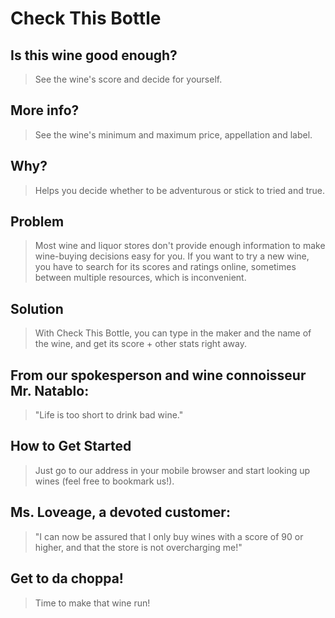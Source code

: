 # Check This Bottle #
<!-- 
> This material was originally posted [here](http://www.quora.com/What-is-Amazons-approach-to-product-development-and-product-management). It is reproduced here for posterities sake.

There is an approach called "working backwards" that is widely used at Amazon. They work backwards from the customer, rather than starting with an idea for a product and trying to bolt customers onto it. While working backwards can be applied to any specific product decision, using this approach is especially important when developing new products or features.

For new initiatives a product manager typically starts by writing an internal press release announcing the finished product. The target audience for the press release is the new/updated product's customers, which can be retail customers or internal users of a tool or technology. Internal press releases are centered around the customer problem, how current solutions (internal or external) fail, and how the new product will blow away existing solutions.

If the benefits listed don't sound very interesting or exciting to customers, then perhaps they're not (and shouldn't be built). Instead, the product manager should keep iterating on the press release until they've come up with benefits that actually sound like benefits. Iterating on a press release is a lot less expensive than iterating on the product itself (and quicker!).

If the press release is more than a page and a half, it is probably too long. Keep it simple. 3-4 sentences for most paragraphs. Cut out the fat. Don't make it into a spec. You can accompany the press release with a FAQ that answers all of the other business or execution questions so the press release can stay focused on what the customer gets. My rule of thumb is that if the press release is hard to write, then the product is probably going to suck. Keep working at it until the outline for each paragraph flows. 

Oh, and I also like to write press-releases in what I call "Oprah-speak" for mainstream consumer products. Imagine you're sitting on Oprah's couch and have just explained the product to her, and then you listen as she explains it to her audience. That's "Oprah-speak", not "Geek-speak".

Once the project moves into development, the press release can be used as a touchstone; a guiding light. The product team can ask themselves, "Are we building what is in the press release?" If they find they're spending time building things that aren't in the press release (overbuilding), they need to ask themselves why. This keeps product development focused on achieving the customer benefits and not building extraneous stuff that takes longer to build, takes resources to maintain, and doesn't provide real customer benefit (at least not enough to warrant inclusion in the press release).
 -->
 
## Is this wine good enough? ##
  > See the wine's score and decide for yourself.

## More info? ##
  > See the wine's minimum and maximum price, appellation and label.

## Why? ##
  > Helps you decide whether to be adventurous or stick to tried and true.

## Problem ##
  > Most wine and liquor stores don't provide enough information to make wine-buying decisions easy for you. If you want to try a new wine, you have to search for its scores and ratings online, sometimes between multiple resources, which is inconvenient.

## Solution ##
  > With Check This Bottle, you can type in the maker and the name of the wine, and get its score + other stats right away.

## From our spokesperson and wine connoisseur Mr. Natablo: ##
  > "Life is too short to drink bad wine."

## How to Get Started ##
  > Just go to our address in your mobile browser and start looking up wines (feel free to bookmark us!).

## Ms. Loveage, a devoted customer: ##
  > "I can now be assured that I only buy wines with a score of 90 or higher, and that the store is not overcharging me!"

## Get to da choppa! ##
  > Time to make that wine run!

